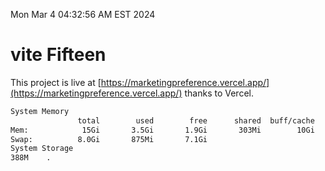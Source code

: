 Mon Mar  4 04:32:56 AM EST 2024

# vite Fifteen


This project is live at [https://marketingpreference.vercel.app/](https://marketingpreference.vercel.app/) thanks to Vercel.

```bash
System Memory
               total        used        free      shared  buff/cache   available
Mem:            15Gi       3.5Gi       1.9Gi       303Mi        10Gi        11Gi
Swap:          8.0Gi       875Mi       7.1Gi
System Storage
388M	.
```
